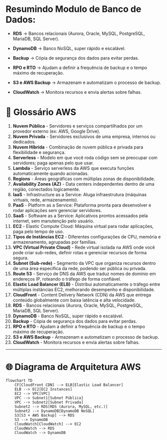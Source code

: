 # Resumindo Modulo de Banco de Dados:

- **RDS** → Bancos relacionais (Aurora, Oracle, MySQL, PostgreSQL, MariaDB, SQL Server).  

- **DynamoDB** → Banco NoSQL, super rápido e escalável.  

- **Backup** → Cópia de segurança dos dados para evitar perdas.  

- **RPO e RTO** → Ajudam a definir a frequência de backup e o tempo máximo de recuperação.  

- **S3 e AWS Backup** → Armazenam e automatizam o processo de backup.  

- **CloudWatch** → Monitora recursos e envia alertas sobre falhas.

# 📘 Glossário AWS

1. **Nuvem Pública** - Servidores e serviços compartilhados por um provedor externo (ex: AWS, Google Drive).  
2. **Nuvem Privada** - Servidores exclusivos de uma empresa, internos ou dedicados.  
3. **Nuvem Híbrida** - Combinação de nuvem pública e privada para flexibilidade e segurança.  
4. **Serverless** - Modelo em que você roda código sem se preocupar com servidores; paga apenas pelo que usar.  
5. **Lambda** - Serviço serverless da AWS que executa funções automaticamente quando acionadas.  
6. **Regions** - Áreas geográficas com múltiplas zonas de disponibilidade.  
7. **Availability Zones (AZ)** - Data centers independentes dentro de uma região, conectados logicamente.  
8. **IaaS** - Infrastructure as a Service: Aluga infraestrutura (máquinas virtuais, rede, armazenamento).  
9. **PaaS** - Platform as a Service: Plataforma pronta para desenvolver e rodar aplicações sem gerenciar servidores.  
10. **SaaS** - Software as a Service: Aplicativos prontos acessados pela internet, sem manutenção pelo usuário.  
11. **EC2** - Elastic Compute Cloud: Máquina virtual para rodar aplicações, paga pelo tempo de uso.  
12. **Tipos de Instâncias EC2** - Diferentes configurações de CPU, memória e armazenamento, agrupadas por famílias.  
13. **VPC (Virtual Private Cloud)** - Rede virtual isolada na AWS onde você pode criar sub-redes, definir rotas e gerenciar recursos de forma segura.  
14. **Subnet (Sub-rede)** - Segmento da VPC que organiza recursos dentro de uma área específica da rede, podendo ser pública ou privada.  
15. **Route 53** - Serviço de DNS da AWS que traduz nomes de domínio em endereços IP, roteando o tráfego de forma confiável.  
16. **Elastic Load Balancer (ELB)** - Distribui automaticamente o tráfego entre múltiplas instâncias EC2, melhorando desempenho e disponibilidade.  
17. **CloudFront** - Content Delivery Network (CDN) da AWS que entrega conteúdo globalmente com baixa latência e alta velocidade.  
18. **RDS** - Bancos relacionais (Aurora, Oracle, MySQL, PostgreSQL, MariaDB, SQL Server).  
19. **DynamoDB** - Banco NoSQL, super rápido e escalável.  
20. **Backup** - Cópia de segurança dos dados para evitar perdas.  
21. **RPO e RTO** - Ajudam a definir a frequência de backup e o tempo máximo de recuperação.  
22. **S3 e AWS Backup** - Armazenam e automatizam o processo de backup.  
23. **CloudWatch** - Monitora recursos e envia alertas sobre falhas.

---

# 🌐 Diagrama de Arquitetura AWS

```mermaid
flowchart TD
    CF[CloudFront CDN] --> ELB[Elastic Load Balancer]
    ELB --> EC2[EC2 Instances]
    EC2 --> VPC[VPC]
    VPC --> Subnet1[Subnet Pública]
    VPC --> Subnet2[Subnet Privada]
    Subnet2 --> RDS[RDS (Aurora, MySQL, etc.)]
    Subnet2 --> DynamoDB[DynamoDB NoSQL]
    S3[S3 + AWS Backup] --> RDS
    S3 --> DynamoDB
    CloudWatch[CloudWatch] --> EC2
    CloudWatch --> RDS
    CloudWatch --> DynamoDB
